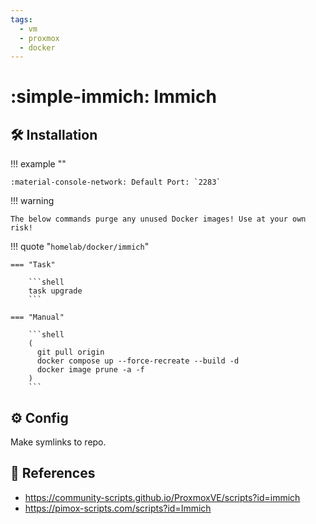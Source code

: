 ```yaml
---
tags:
  - vm
  - proxmox
  - docker
---
```

# :simple-immich: Immich

## :hammer_and_wrench: Installation

!!! example ""

    :material-console-network: Default Port: `2283`

!!! warning

    The below commands purge any unused Docker images! Use at your own risk!

!!! quote "`homelab/docker/immich`"

    === "Task"

        ```shell
        task upgrade
        ```
        
    === "Manual"
    
        ```shell
        (
          git pull origin
          docker compose up --force-recreate --build -d
          docker image prune -a -f
        )
        ```

## :gear: Config

Make symlinks to repo.

## :link: References

- <https://community-scripts.github.io/ProxmoxVE/scripts?id=immich>
- <https://pimox-scripts.com/scripts?id=Immich>
